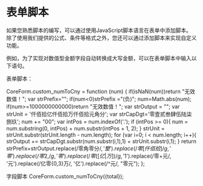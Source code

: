 # 表单脚本
如果您熟悉脚本的编写，可以通过使用JavaScript脚本语言在表单中添加脚本。除了使用我们提供的公式、条件等格式之外，您还可以通过添加脚本来实现自定义功能。

例如，为了实现对数值型金额字段自动转换成大写金额，可以在表单脚本中输入以下语句。

表单脚本：

CoreForm.custom_numToCny = function (num) {
if(isNaN(num))return "无效数值！";
var strPrefix="";
if(num<0)strPrefix ="(负)";
num=Math.abs(num);
if(num>=1000000000000)return "无效数值！";
var strOutput = "";
var strUnit = '仟佰拾亿仟佰拾万仟佰拾元角分';
var strCapDgt='零壹贰叁肆伍陆柒捌玖';
num += "00";
var intPos = num.indexOf('.');
if (intPos >= 0){
num = num.substring(0, intPos) + num.substr(intPos + 1, 2);
}
strUnit = strUnit.substr(strUnit.length - num.length);
for (var i=0; i < num.length; i++){
strOutput += strCapDgt.substr(num.substr(i,1),1) + strUnit.substr(i,1);
}
return strPrefix+strOutput.replace(/零角零分$/, '整').replace(/零[仟佰拾]/g, '零').replace(/零{2,}/g, '零').replace(/零([亿|万])/g, '$1').replace(/零+元/, '元').replace(/亿零{0,3}万/, '亿').replace(/^元/, "零元");
};

字段脚本
CoreForm.custom_numToCny({total});
